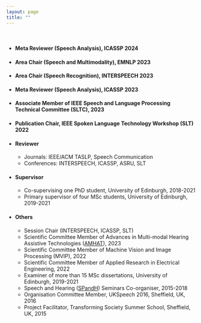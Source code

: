 ```yaml
---
layout: page
title: ""
---
```


<br>

* #### Meta Reviewer (Speech Analysis), ICASSP 2024
* #### Area Chair (Speech and Multimodality), EMNLP 2023
* #### Area Chair (Speech Recognition), INTERSPEECH 2023
* #### Meta Reviewer (Speech Analysis), ICASSP 2023
* #### Associate Member of IEEE Speech and Language Processing Technical Committee (SLTC), 2023
* #### Publication Chair, IEEE Spoken Language Technology Workshop (SLT) 2022

<!--
* #### Session Chair
   - Spoken Language Technology Workshop (SLT) 2022
   - ICASSP 2022, Session: Language Disorder Detection
   - INTERSPEECH 2019, Session: ASR for Noisy and Far-Field Speech
-->

* #### Reviewer 
   - Journals: IEEE/ACM TASLP, Speech Communication
   - Conferences: INTERSPEECH, ICASSP, ASRU, SLT
     
 
* #### Supervisor 
   - Co-supervising one PhD student, University of Edinburgh, 2018-2021
   - Primary supervisor of four MSc students, University of Edinburgh, 2019-2021


* #### Others
   - Session Chair (INTERSPEECH, ICASSP, SLT) 
   - Scientific Committee Member of Advances in Multi-modal Hearing Assistive Technologies ([AMHAT](https://cogmhear.org/amhat2023/)), 2023
   - Scientific Committee Member of Machine Vision and Image Processing (MVIP), 2022
   - Scientific Committee Member of Applied Research in Electrical Engineering, 2022
   - Examiner of more than 15 MSc dissertations, University of Edinburgh, 2019-2021
   - Speech and Hearing ([SPandH](https://spandh.dcs.shef.ac.uk/seminars/)) Seminars Co-organiser, 2015-2018
   - Organisation Committee Member, UKSpeech 2016, Sheffield, UK, 2016
   - Project Facilitator, Transforming Society Summer School, Sheffield, UK, 2015
